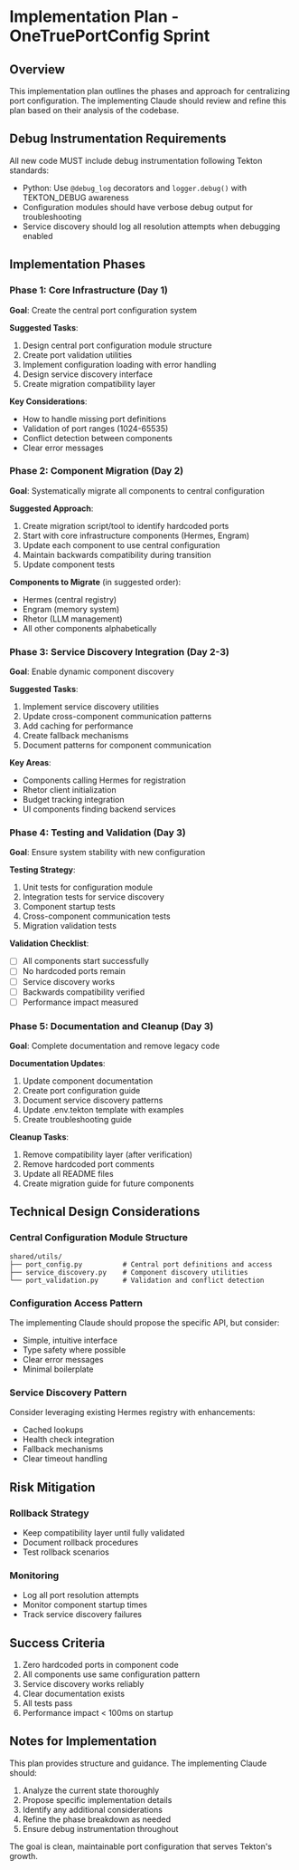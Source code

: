 # Implementation Plan - OneTruePortConfig Sprint

## Overview
This implementation plan outlines the phases and approach for centralizing port configuration. The implementing Claude should review and refine this plan based on their analysis of the codebase.

## Debug Instrumentation Requirements
All new code MUST include debug instrumentation following Tekton standards:
- Python: Use `@debug_log` decorators and `logger.debug()` with TEKTON_DEBUG awareness
- Configuration modules should have verbose debug output for troubleshooting
- Service discovery should log all resolution attempts when debugging enabled

## Implementation Phases

### Phase 1: Core Infrastructure (Day 1)
**Goal**: Create the central port configuration system

**Suggested Tasks**:
1. Design central port configuration module structure
2. Create port validation utilities
3. Implement configuration loading with error handling
4. Design service discovery interface
5. Create migration compatibility layer

**Key Considerations**:
- How to handle missing port definitions
- Validation of port ranges (1024-65535)
- Conflict detection between components
- Clear error messages

### Phase 2: Component Migration (Day 2)
**Goal**: Systematically migrate all components to central configuration

**Suggested Approach**:
1. Create migration script/tool to identify hardcoded ports
2. Start with core infrastructure components (Hermes, Engram)
3. Update each component to use central configuration
4. Maintain backwards compatibility during transition
5. Update component tests

**Components to Migrate** (in suggested order):
- Hermes (central registry)
- Engram (memory system)
- Rhetor (LLM management)
- All other components alphabetically

### Phase 3: Service Discovery Integration (Day 2-3)
**Goal**: Enable dynamic component discovery

**Suggested Tasks**:
1. Implement service discovery utilities
2. Update cross-component communication patterns
3. Add caching for performance
4. Create fallback mechanisms
5. Document patterns for component communication

**Key Areas**:
- Components calling Hermes for registration
- Rhetor client initialization
- Budget tracking integration
- UI components finding backend services

### Phase 4: Testing and Validation (Day 3)
**Goal**: Ensure system stability with new configuration

**Testing Strategy**:
1. Unit tests for configuration module
2. Integration tests for service discovery
3. Component startup tests
4. Cross-component communication tests
5. Migration validation tests

**Validation Checklist**:
- [ ] All components start successfully
- [ ] No hardcoded ports remain
- [ ] Service discovery works
- [ ] Backwards compatibility verified
- [ ] Performance impact measured

### Phase 5: Documentation and Cleanup (Day 3)
**Goal**: Complete documentation and remove legacy code

**Documentation Updates**:
1. Update component documentation
2. Create port configuration guide
3. Document service discovery patterns
4. Update .env.tekton template with examples
5. Create troubleshooting guide

**Cleanup Tasks**:
1. Remove compatibility layer (after verification)
2. Remove hardcoded port comments
3. Update all README files
4. Create migration guide for future components

## Technical Design Considerations

### Central Configuration Module Structure
```
shared/utils/
├── port_config.py          # Central port definitions and access
├── service_discovery.py    # Component discovery utilities
└── port_validation.py      # Validation and conflict detection
```

### Configuration Access Pattern
The implementing Claude should propose the specific API, but consider:
- Simple, intuitive interface
- Type safety where possible
- Clear error messages
- Minimal boilerplate

### Service Discovery Pattern
Consider leveraging existing Hermes registry with enhancements:
- Cached lookups
- Health check integration
- Fallback mechanisms
- Clear timeout handling

## Risk Mitigation

### Rollback Strategy
- Keep compatibility layer until fully validated
- Document rollback procedures
- Test rollback scenarios

### Monitoring
- Log all port resolution attempts
- Monitor component startup times
- Track service discovery failures

## Success Criteria
1. Zero hardcoded ports in component code
2. All components use same configuration pattern
3. Service discovery works reliably
4. Clear documentation exists
5. All tests pass
6. Performance impact < 100ms on startup

## Notes for Implementation
This plan provides structure and guidance. The implementing Claude should:
1. Analyze the current state thoroughly
2. Propose specific implementation details
3. Identify any additional considerations
4. Refine the phase breakdown as needed
5. Ensure debug instrumentation throughout

The goal is clean, maintainable port configuration that serves Tekton's growth.